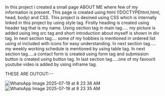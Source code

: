 In this project i created a small page ABOUT ME where few of my information is present. 
This page is created using html (!DOCTYPEhtml,html, head, body) and CSS.
This project is desined using CSS which is  internally linked in this project by using style tag.
Firstly heading is created using header tag that is my name.
Using section tag in main tag..... my picture is added using img src tag and short introduction about myself is shown in div tag.
In next section tag.... some of my hobbies is mentioned in ordered list using   ol  included  with icons for easy understanding.
In next section tag..... my weekly working schedule is mentioned by using table tag.
In next section tag.....a contact form is created using form tag and submission button is created using button tag.
In last section tag.....one of my favourit youtube video is  added by using inframe tag.

THESE ARE OUTOUT:--


![WhatsApp Image 2025-07-19 at 8 23 36 AM](https://github.com/user-attachments/assets/64411c39-b363-43be-834a-04630215c3ab)
![WhatsApp Image 2025-07-19 at 8 23 35 AM](https://github.com/user-attachments/assets/3fc18b8b-a6c3-4253-be68-1f082a60509a)

